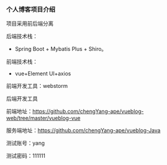 ### 个人博客项目介绍

项目采用前后端分离

后端技术栈：

* Spring Boot + Mybatis Plus + Shiro。

前端技术栈：

* vue+Element UI+axios

前端开发工具：webstorm

后端开发工具

前端地址：https://github.com/chengYang-ape/vueblog-web/tree/master/vueblog-vue

服务端地址：https://github.com/chengYang-ape/vueblog-Java

测试账号：yang

测试密码：111111

